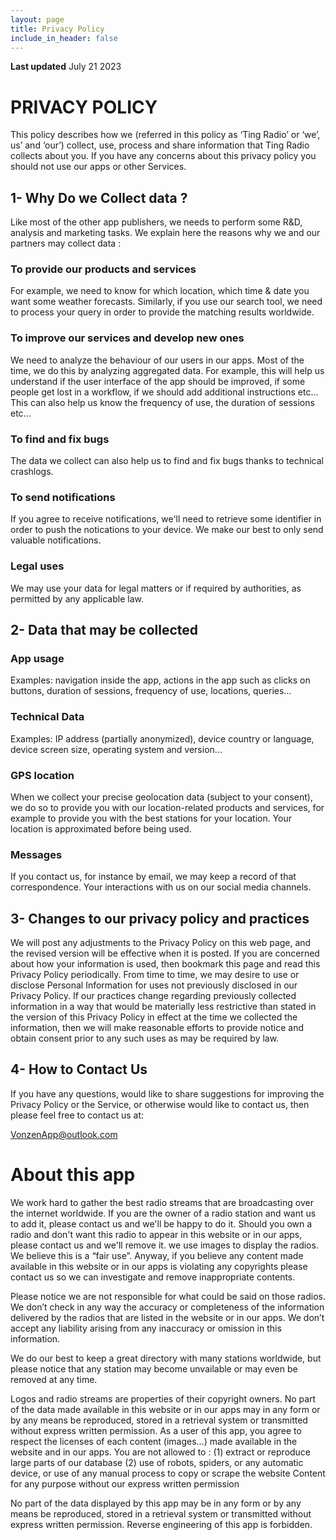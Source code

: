 ```yaml
---
layout: page
title: Privacy Policy
include_in_header: false
---
```

**Last updated**
July 21 2023

# PRIVACY POLICY

This policy describes how we (referred in this policy as ‘Ting Radio’ or ‘we’, us’ and ‘our’) collect, use, process and share information that Ting Radio collects about you.
If you have any concerns about this privacy policy you should not use our apps or other Services.

## 1- Why Do we Collect data ?

Like most of the other app publishers, we needs to perform some R&D, analysis and marketing tasks. We explain here the reasons why we and our partners may collect data :

### To provide our products and services

For example, we need to know for which location, which time & date you want some weather forecasts. Similarly, if you use our search tool, we need to process your query in order to provide the matching results worldwide.

### To improve our services and develop new ones

We need to analyze the behaviour of our users in our apps. Most of the time, we do this by analyzing aggregated data. For example, this will help us understand if the user interface of the app should be improved, if some people get lost in a workflow, if we should add additional instructions etc... This can also help us know the frequency of use, the duration of sessions etc...

### To find and fix bugs

The data we collect can also help us to find and fix bugs thanks to technical crashlogs.

### To send notifications

If you agree to receive notifications, we'll need to retrieve some identifier in order to push the notications to your device. We make our best to only send valuable notifications.

### Legal uses

We may use your data for legal matters or if required by authorities, as permitted by any applicable law.

## 2- Data that may be collected

### App usage

Examples: navigation inside the app, actions in the app such as clicks on buttons, duration of sessions, frequency of use, locations, queries...

### Technical Data

Examples: IP address (partially anonymized), device country or language, device screen size, operating system and version...

### GPS location

When we collect your precise geolocation data (subject to your consent), we do so to provide you with our location-related products and services, for example to provide you with the best stations for your location. Your location is approximated before being used. 

### Messages

If you contact us, for instance by email, we may keep a record of that correspondence.
Your interactions with us on our social media channels.  

## 3- Changes to our privacy policy and practices

We will post any adjustments to the Privacy Policy on this web page, and the revised version will be effective when it is posted. If you are concerned about how your information is used, then bookmark this page and read this Privacy Policy periodically.
From time to time, we may desire to use or disclose Personal Information for uses not previously disclosed in our Privacy Policy. If our practices change regarding previously collected information in a way that would be materially less restrictive than stated in the version of this Privacy Policy in effect at the time we collected the information, then we will make reasonable efforts to provide notice and obtain consent prior to any such uses as may be required by law.

## 4- How to Contact Us

If you have any questions, would like to share suggestions for improving the Privacy Policy or the Service, or otherwise would like to contact us, then please feel free to contact us at:

VonzenApp@outlook.com 

# About this app 

We work hard to gather the best radio streams that are broadcasting over the internet worldwide. If you are the owner of a radio station and want us to add it, please contact us and we'll be happy to do it. Should you own a radio and don't want this radio to appear in this website or in our apps, please contact us and we'll remove it. we use images to display the radios. We believe this is a “fair use”. Anyway, if you believe any content made available in this website or in our apps is violating any copyrights please contact us so we can investigate and remove inappropriate contents.

Please notice we are not responsible for what could be said on those radios. We don’t check in any way the accuracy or completeness of the information delivered by the radios that are listed in the website or in our apps. We don’t accept any liability arising from any inaccuracy or omission in this information.

We do our best to keep a great directory with many stations worldwide, but please notice that any station may become unvailable or may even be removed at any time.

Logos and radio streams are properties of their copyright owners. No part of the data made available in this website or in our apps may in any form or by any means be reproduced, stored in a retrieval system or transmitted without express written permission. As a user of this app, you agree to respect the licenses of each content (images…) made available in the website and in our apps. You are not allowed to : (1) extract or reproduce large parts of our database (2) use of robots, spiders, or any automatic device, or use of any manual process to copy or scrape the website Content for any purpose without our express written permission

No part of the data displayed by this app may be in any form or by any means be reproduced, stored in a retrieval system or transmitted without express written permission. Reverse engineering of this app is forbidden.  